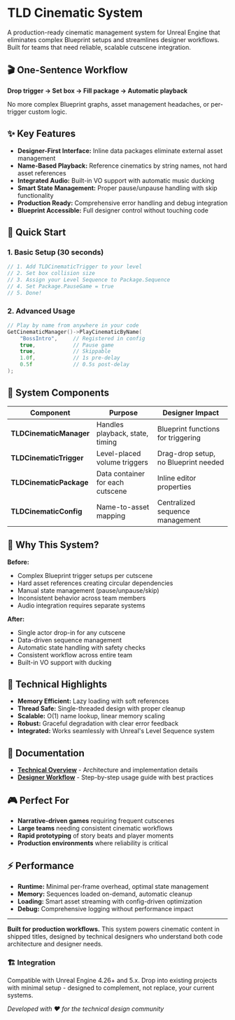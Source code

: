 # TLD Cinematic System

A production-ready cinematic management system for Unreal Engine that eliminates complex Blueprint setups and streamlines designer workflows. Built for teams that need reliable, scalable cutscene integration.

## 🎬 One-Sentence Workflow
**Drop trigger → Set box → Fill package → Automatic playback**

No more complex Blueprint graphs, asset management headaches, or per-trigger custom logic.

## ✨ Key Features

- **Designer-First Interface:** Inline data packages eliminate external asset management
- **Name-Based Playback:** Reference cinematics by string names, not hard asset references  
- **Integrated Audio:** Built-in VO support with automatic music ducking
- **Smart State Management:** Proper pause/unpause handling with skip functionality
- **Production Ready:** Comprehensive error handling and debug integration
- **Blueprint Accessible:** Full designer control without touching code

## 🚀 Quick Start

### 1. Basic Setup (30 seconds)
```cpp
// 1. Add TLDCinematicTrigger to your level
// 2. Set box collision size
// 3. Assign your Level Sequence to Package.Sequence
// 4. Set Package.PauseGame = true
// 5. Done!
```

### 2. Advanced Usage
```cpp
// Play by name from anywhere in your code
GetCinematicManager()->PlayCinematicByName(
    "BossIntro",     // Registered in config
    true,            // Pause game
    true,            // Skippable
    1.0f,            // 1s pre-delay
    0.5f             // 0.5s post-delay
);
```

## 📁 System Components

| Component | Purpose | Designer Impact |
|-----------|---------|-----------------|
| **TLDCinematicManager** | Handles playback, state, timing | Blueprint functions for triggering |
| **TLDCinematicTrigger** | Level-placed volume triggers | Drag-drop setup, no Blueprint needed |
| **TLDCinematicPackage** | Data container for each cutscene | Inline editor properties |
| **TLDCinematicConfig** | Name-to-asset mapping | Centralized sequence management |

## 🎯 Why This System?

**Before:**
- Complex Blueprint trigger setups per cutscene
- Hard asset references creating circular dependencies
- Manual state management (pause/unpause/skip)
- Inconsistent behavior across team members
- Audio integration requires separate systems

**After:**
- Single actor drop-in for any cutscene
- Data-driven sequence management
- Automatic state handling with safety checks
- Consistent workflow across entire team
- Built-in VO support with ducking

## 🔧 Technical Highlights

- **Memory Efficient:** Lazy loading with soft references
- **Thread Safe:** Single-threaded design with proper cleanup
- **Scalable:** O(1) name lookup, linear memory scaling
- **Robust:** Graceful degradation with clear error feedback
- **Integrated:** Works seamlessly with Unreal's Level Sequence system

## 📖 Documentation

- **[Technical Overview](Documentation/technical-overview.md)** - Architecture and implementation details
- **[Designer Workflow](Documentation/designer-workflow.md)** - Step-by-step usage guide with best practices

## 🎮 Perfect For

- **Narrative-driven games** requiring frequent cutscenes
- **Large teams** needing consistent cinematic workflows  
- **Rapid prototyping** of story beats and player moments
- **Production environments** where reliability is critical

## ⚡ Performance

- **Runtime:** Minimal per-frame overhead, optimal state management
- **Memory:** Sequences loaded on-demand, automatic cleanup
- **Loading:** Smart asset streaming with config-driven optimization
- **Debug:** Comprehensive logging without performance impact

---

**Built for production workflows.** This system powers cinematic content in shipped titles, designed by technical designers who understand both code architecture and designer needs.

### 🏗️ Integration

Compatible with Unreal Engine 4.26+ and 5.x. Drop into existing projects with minimal setup - designed to complement, not replace, your current systems.

*Developed with ❤️ for the technical design community*
